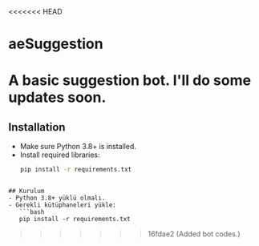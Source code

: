 <<<<<<< HEAD
# aeSuggestion
A basic suggestion bot. I'll do some updates soon.
=======
## Installation
- Make sure Python 3.8+ is installed.
- Install required libraries:
   ```bash
   pip install -r requirements.txt
```

## Kurulum
- Python 3.8+ yüklü olmalı.
- Gerekli kütüphaneleri yükle:
   ```bash
   pip install -r requirements.txt
```
>>>>>>> 16fdae2 (Added bot codes.)
